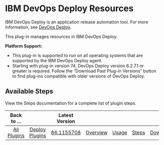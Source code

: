 
# IBM DevOps Deploy Resources

IBM DevOps Deploy is an application release automation tool. For more information, see [DevOps Deploy](https://www.ibm.com/cloud/urbancode).

This plug-in manages resources in IBM DevOps Deploy.


**Platform Support:**


* This plug-in is supported to run on all operating systems that are supported by the IBM DevOps Deploy agent.
* Starting with plug-in version 74, DevOps Deploy version 6.2.7.1 or greater is required. Follow the “Download Past Plug-in Versions” button to find plug-ins compatible with older versions of DevOps Deploy.


## Available Steps

View the Steps documentation for a complete list of plugin steps.



|Back to ...||Latest Version|||||
| :---: | :---: | :---: | :---: | :---: | :---: | :---: |
|[All Plugins](../../index.md)|[Deploy Plugins](../README.md)|[86.1155708](https://raw.githubusercontent.com/UrbanCode/IBM-UCD-PLUGINS/main/files/uDeploy-Resource/ucd-uDeploy-Resource-86.1155708.zip)|[Overview](overview.md)|[Usage](usage.md)|[Steps](steps.md)|[Downloads](downloads.md)|

